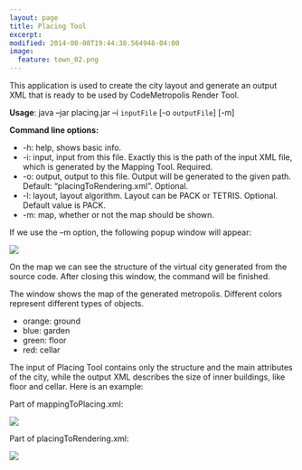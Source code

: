```yaml
---
layout: page
title: Placing Tool
excerpt: 
modified: 2014-08-08T19:44:38.564948-04:00
image:
  feature: town_02.png
---
```


This application is used to create the city layout and generate an output XML that is ready to be used by CodeMetropolis Render Tool.

**Usage**: java –jar placing.jar –i `inputFile` [-o `outputFile`] [-m]  

**Command line options:**  

* -h: help, shows basic info.  
* -i: input, input from this file. Exactly this is the path of the input XML file, which is generated by the Mapping Tool. Required.  
* -o: output, output to this file. Output will be generated to the given path. Default: “placingToRendering.xml”. Optional.  
* -l: layout, layout algorithm. Layout can be PACK or TETRIS. Optional. Default value is PACK.   
* -m: map, whether or not the map should be shown.  

If we use the –m option, the following popup window will appear:   

<img src="{{ site.url }}/images/placing_map_example.png"/>

On the map we can see the structure of the virtual city generated from the source code. After closing this window, the command will be finished. 

The window shows the map of the generated metropolis. Different colors represent different types of objects.  
* orange: ground
* blue: garden
* green: floor
* red: cellar

The input of Placing Tool contains only the structure and the main attributes of the city, while the output XML describes the size of inner buildings, like floor and cellar. Here is an example: 

Part of mappingToPlacing.xml: 

<img src="{{ site.url }}/images/mappingToPlacing.jpg"/>

Part of placingToRendering.xml: 

<img src="{{ site.url }}/images/placingToRendering.jpg"/>


